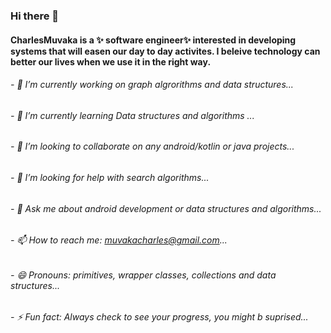 ### Hi there 👋
<!-- ![IMG_6451](https://user-images.githubusercontent.com/98308015/196576467-1189ec11-1731-418f-b094-e83aa1e3652a.jpg) -->


#### CharlesMuvaka is a ✨ software engineer✨ interested in developing systems that will easen our day to day activites. I beleive technology can better our lives when we use it in the right way.


###### - 🔭 I’m currently working on graph algrorithms and data structures...
###### - 🌱 I’m currently learning Data structures and algorithms ...
###### - 👯 I’m looking to collaborate on any android/kotlin or java projects...
###### - 🤔 I’m looking for help with search algorithms...
###### - 💬 Ask me about android development or data structures and algorithms...
###### - 📫 How to reach me: <a>muvakacharles@gmail.com</a>...
###### - 😄 Pronouns: primitives, wrapper classes, collections and data structures...
###### - ⚡ Fun fact: Always check to see your progress, you might b suprised...

